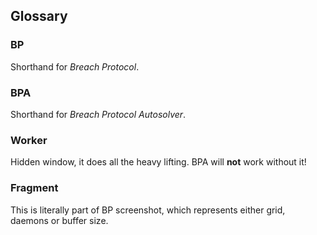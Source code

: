 ## Glossary

### BP

Shorthand for _Breach Protocol_.

### BPA

Shorthand for _Breach Protocol Autosolver_.

### Worker

Hidden window, it does all the heavy lifting. BPA will **not** work without it!

### Fragment

This is literally part of BP screenshot, which represents either grid, daemons or buffer size.
